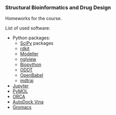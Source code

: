 ### Structural Bioinformatics and Drug Design

Homeworks for the course.

List of used software:

* Python packages:
  - [SciPy](https://www.scipy.org/index.html) packages
  - [rdkit](https://www.rdkit.org/)
  - [Modeller](https://salilab.org/modeller/)
  - [nglview](https://github.com/arose/nglview)
  - [Biopython](https://biopython.org/)
  - [ODDT](https://github.com/oddt/oddt)
  - [OpenBabel](http://openbabel.org/wiki/Main_Page)
  - [mdtraj](http://mdtraj.org/)
* [Jupyter](https://jupyter.org/)  
* [PyMOL](https://pymol.org/2/)
* [ORCA](https://www.faccts.de/orca/)
* [AutoDock Vina](http://vina.scripps.edu/)
* [Gromacs](http://www.gromacs.org/)

